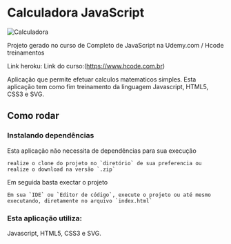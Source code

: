 # Calculadora JavaScript

![Calculadora](https://firebasestorage.googleapis.com/v0/b/hcode-com-br.appspot.com/o/calculadora-hcode.jpg?alt=media&token=5406aa3f-b965-401c-9b4e-654609c78b33)

Projeto gerado no curso de Completo de JavaScript na Udemy.com / Hcode treinamentos

Link heroku:
Link do curso:(https://www.hcode.com.br)

Aplicação que permite efetuar calculos matematicos simples. Esta aplicação tem como fim treinamento da linguagem Javascript, HTML5, CSS3 e SVG.

## Como rodar

### Instalando dependências
Esta aplicação não necessita de dependências para sua execução
```
realize o clone do projeto no `diretório` de sua preferencia ou realize o download na versão `.zip`
```
Em seguida basta exectar o projeto
```
Em sua `IDE` ou `Editor de código`, execute o projeto ou até mesmo executando, diretamente no arquivo `index.html`
```

### Esta aplicação utiliza: 
Javascript, HTML5, CSS3 e SVG.
